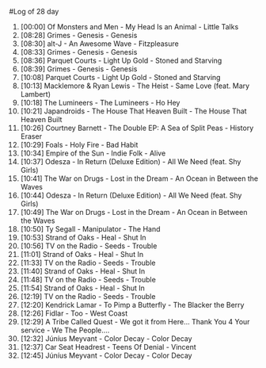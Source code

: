 #Log of 28 day

1. [00:00] Of Monsters and Men - My Head Is an Animal - Little Talks
1. [08:28] Grimes - Genesis - Genesis
1. [08:30] alt-J - An Awesome Wave - Fitzpleasure
1. [08:33] Grimes - Genesis - Genesis
1. [08:36] Parquet Courts - Light Up Gold - Stoned and Starving
1. [08:39] Grimes - Genesis - Genesis
1. [10:08] Parquet Courts - Light Up Gold - Stoned and Starving
1. [10:13] Macklemore & Ryan Lewis - The Heist - Same Love (feat. Mary Lambert)
1. [10:18] The Lumineers - The Lumineers - Ho Hey
1. [10:21] Japandroids - The House That Heaven Built - The House That Heaven Built
1. [10:26] Courtney Barnett - The Double EP: A Sea of Split Peas - History Eraser
1. [10:29] Foals - Holy Fire - Bad Habit
1. [10:34] Empire of the Sun - Indie Folk - Alive
1. [10:37] Odesza - In Return (Deluxe Edition) - All We Need (feat. Shy Girls)
1. [10:41] The War on Drugs - Lost in the Dream - An Ocean in Between the Waves
1. [10:44] Odesza - In Return (Deluxe Edition) - All We Need (feat. Shy Girls)
1. [10:49] The War on Drugs - Lost in the Dream - An Ocean in Between the Waves
1. [10:50] Ty Segall - Manipulator - The Hand
1. [10:53] Strand of Oaks - Heal - Shut In
1. [10:56] TV on the Radio - Seeds - Trouble
1. [11:01] Strand of Oaks - Heal - Shut In
1. [11:33] TV on the Radio - Seeds - Trouble
1. [11:40] Strand of Oaks - Heal - Shut In
1. [11:48] TV on the Radio - Seeds - Trouble
1. [11:54] Strand of Oaks - Heal - Shut In
1. [12:19] TV on the Radio - Seeds - Trouble
1. [12:20] Kendrick Lamar - To Pimp a Butterfly - The Blacker the Berry
1. [12:26] Fidlar - Too - West Coast
1. [12:29] A Tribe Called Quest - We got it from Here... Thank You 4 Your service - We The People....
1. [12:32] Júníus Meyvant - Color Decay - Color Decay
1. [12:37] Car Seat Headrest - Teens Of Denial - Vincent
1. [12:45] Júníus Meyvant - Color Decay - Color Decay
